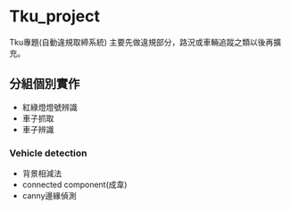 # Tku_project
Tku專題(自動違規取締系統)
	主要先做違規部分，路況或車輛追蹤之類以後再擴充。

## 分組個別實作
- 紅綠燈燈號辨識
- 車子抓取
- 車子辨識

### Vehicle detection
- 背景相減法
- connected component(成韋)
- canny邊緣偵測

